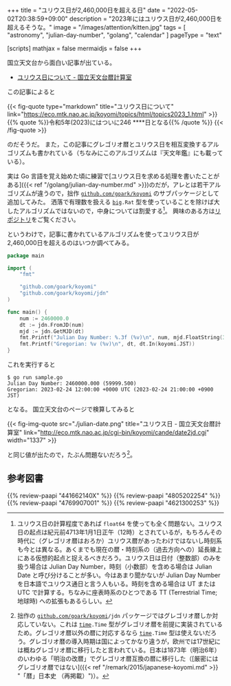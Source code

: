 +++
title = "ユリウス日が2,460,000日を超える日"
date =  "2022-05-02T20:38:59+09:00"
description = "2023年にはユリウス日が2,460,000日を超えるそうな。"
image = "/images/attention/kitten.jpg"
tags = [ "astronomy", "julian-day-number", "golang", "calendar" ]
pageType = "text"

[scripts]
  mathjax = false
  mermaidjs = false
+++

国立天文台から面白い記事が出ている。

- [ユリウス日について - 国立天文台暦計算室](https://eco.mtk.nao.ac.jp/koyomi/topics/html/topics2023_1.html)

この記事によると

{{< fig-quote type="markdown" title="ユリウス日について" link="https://eco.mtk.nao.ac.jp/koyomi/topics/html/topics2023_1.html" >}}
{{% quote %}}令和5年(2023)にはついに246 ****日となる{{% /quote %}}
{{< /fig-quote >}}

のだそうだ。
また，この記事にグレゴリオ暦とユリウス日を相互変換するアルゴリズムも書かれている（ちなみにこのアルゴリズムは『天文年鑑』にも載っている）。

実は Go 言語を覚え始めた頃に練習で[ユリウス日を求める処理を書いたことがある]({{< ref "/golang/julian-day-number.md" >}})のだが，アレとは若干アルゴリズムが違うので，拙作 [`github.com/goark/koyomi`][goark/koyomi] のサブパッケージとして追加してみた。
洒落で有理数を扱える [`big`][math/big]`.Rat` 型を使っていることを除けば大したアルゴリズムではないので，中身については割愛する[^jd1]。
興味のある方は[リポジトリ][goark/koyomi]をご覧ください。

[^jd1]: ユリウス日の計算程度であれば `float64` を使っても全く問題ない。ユリウス日の起点は紀元前4713年1月1日正午（12時）とされているが，もちろんその時代に（グレゴリオ暦はおろか）ユリウス暦があったわけではないし時刻系も今とは異なる。あくまでも現在の暦・時刻系の（過去方向への）延長線上にある仮想的起点と捉えるべきだろう。ユリウス日は日付（整数部）のみを扱う場合は Julian Day Number，時刻（小数部）を含める場合は Julian Date と呼び分けることが多い。今はあまり聞かないが Julian Day Number を日本語でユリウス通日と言う人もいる。時刻を含める場合は UT または UTC で計算する。ちなみに座表時系のひとつである TT (Terrestrial Time; 地球時) への拡張もあるらしい。

というわけで，記事に書かれているアルゴリズムを使ってユリウス日が2,460,000日を超えるのはいつか調べてみる。

```go
package main

import (
    "fmt"

    "github.com/goark/koyomi"
    "github.com/goark/koyomi/jdn"
)

func main() {
    num := 2460000.0
    dt := jdn.FromJD(num)
    mjd := jdn.GetMJD(dt)
    fmt.Printf("Julian Day Number: %.3f (%v)\n", num, mjd.FloatString(3))
    fmt.Printf("Gregorian: %v (%v)\n", dt, dt.In(koyomi.JST))
}
```

これを実行すると

```text
$ go run sample.go 
Julian Day Number: 2460000.000 (59999.500)
Gregorian: 2023-02-24 12:00:00 +0000 UTC (2023-02-24 21:00:00 +0900 JST)
```

となる。
国立天文台のページで検算してみると

{{< fig-img-quote src="./julian-date.png" title="ユリウス日 - 国立天文台暦計算室" link="http://eco.mtk.nao.ac.jp/cgi-bin/koyomi/cande/date2jd.cgi" width="1337" >}}

と同じ値が出たので，たぶん問題ないだろう[^jd2]。

[^jd2]: 拙作の [`github.com/goark/koyomi`][goark/koyomi]`/jdn` パッケージではグレゴリオ暦しか対応していない。これは [`time`][time]`.Time` 型がグレゴリオ暦を前提に実装されているため。グレゴリオ暦以外の暦に対応するなら [`time`][time]`.Time` 型は使えないだろう。グレゴリオ暦の導入時期は国によってかなり違うが，欧州では17世紀には概ねグレゴリオ暦に移行したと言われている。日本は1873年（明治6年）のいわゆる「明治の改暦」でグレゴリオ暦互換の暦に移行した（[厳密にはグレゴリオ暦ではない]({{< ref "/remark/2015/japanese-koyomi.md" >}} "「暦」日本史 （再掲載）")）。

## 参考図書

{{% review-paapi "441662140X" %}} <!-- 天文年鑑 2022年版 -->
{{% review-paapi "4805202254" %}} <!-- 天体の位置計算 -->
{{% review-paapi "4769907001" %}} <!-- 新こよみ便利帳 -->
{{% review-paapi "4621300253" %}} <!-- プログラミング言語Go -->

[goark/koyomi]: https://github.com/goark/koyomi "goark/koyomi: 日本のこよみ"
[math/big]: https://pkg.go.dev/math/big "big package - math/big - pkg.go.dev"
[time]: https://pkg.go.dev/time "time package - time - pkg.go.dev"

